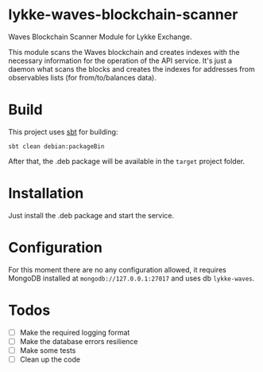 # lykke-waves-blockchain-scanner
Waves Blockchain Scanner Module for Lykke Exchange.

This module scans the Waves blockchain and creates indexes with the necessary information for the operation of the API service. It's just a daemon what scans the blocks and creates the indexes for addresses from observables lists (for from/to/balances data).

# Build

This project uses [sbt](https://www.scala-sbt.org/) for building:

```
sbt clean debian:packageBin
```

After that, the .deb package will be available in the `target` project folder.

# Installation

Just install the .deb package and start the service.

# Configuration

For this moment there are no any configuration allowed, it requires MongoDB installed at `mongodb://127.0.0.1:27017` and uses db `lykke-waves`.

# Todos

- [ ] Make the required logging format
- [ ] Make the database errors resilience
- [ ] Make some tests
- [ ] Clean up the code
